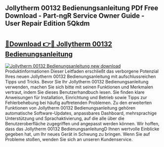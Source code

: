 ## Jollytherm 00132 Bedienungsanleitung PDf Free Download - Part-ngR Service Owner Guide - User Repair Edition 5Qkdm

# <h2><a href="http://df0rm0o.blite.top/?on=Jollytherm+00132+Bedienungsanleitung">🔗Download 👉🔴 Jollytherm 00132 Bedienungsanleitung</a></h2>

[![Jollytherm 00132 Bedienungsanleitung new download](https://i.imgur.com/lujVjoI.png)](http://df0rm0o.blite.top/?on=Jollytherm+00132+Bedienungsanleitung)
Produktinformationen Dieser Leitfaden erschließt das verborgene Potenzial Ihres neuen Jollytherm 00132 Bedienungsanleitung mit aufschlussreichen Tipps und Tricks. Bevor Sie Ihr Jollytherm 00132 Bedienungsanleitung verwenden, machen Sie sich bitte mit seinen Funktionen und Merkmalen vertraut, indem Sie dieses Benutzerhandbuch lesen. Sie finden klare Anweisungen für Installation, Einrichtung und Betrieb sowie Tipps zur Fehlerbehebung bei häufig auftretenden Problemen. Zu den erweiterten Funktionen von Jollytherm 00132 Bedienungsanleitung gehören automatische Software-Updates, anpassbares Dashboard, mehrsprachige Unterstützung und Sprachaktivierung, auf die alle über die Benutzeroberfläche zugegriffen und angepasst werden können. Wir hoffen, dass das Jollytherm 00132 BedienungsanleitungD Ihnen wertvolle Einblicke gegeben hat, um Ihr neues Gerät in Schwung zu bringen. Wenn Sie auf Probleme stoßen, wenden Sie sich an unseren Kundenservice.
